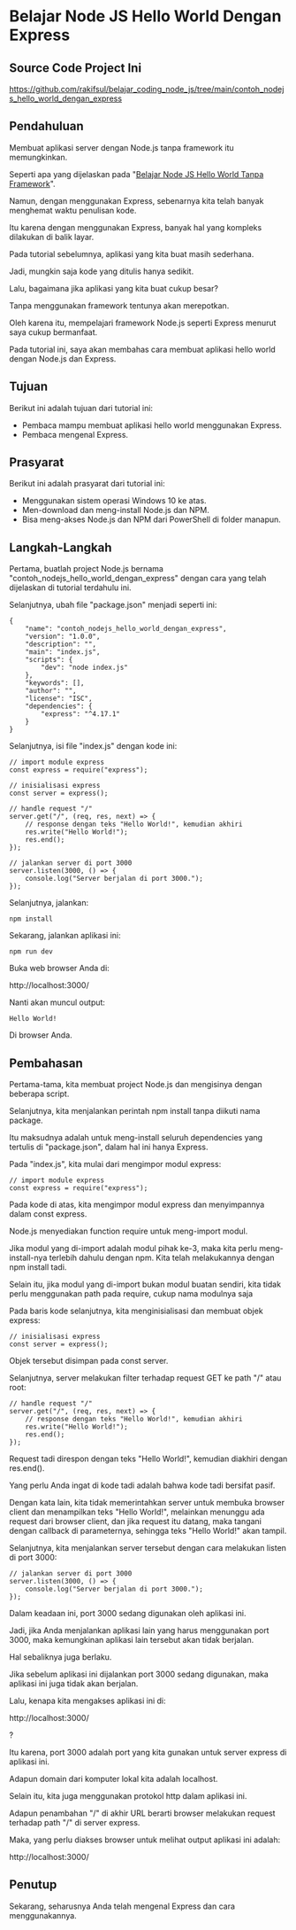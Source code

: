 # Belajar Node JS Hello World Dengan Express

## Source Code Project Ini

https://github.com/rakifsul/belajar_coding_node_js/tree/main/contoh_nodejs_hello_world_dengan_express

## Pendahuluan

Membuat aplikasi server dengan Node.js tanpa framework itu memungkinkan.

Seperti apa yang dijelaskan pada "[Belajar Node JS Hello World Tanpa Framework](https://github.com/rakifsul/belajar_coding_node_js/blob/main/Belajar-Node-JS-Hello-World-Tanpa-Framework.md)".

Namun, dengan menggunakan Express, sebenarnya kita telah banyak menghemat waktu penulisan kode.

Itu karena dengan menggunakan Express, banyak hal yang kompleks dilakukan di balik layar.

Pada tutorial sebelumnya, aplikasi yang kita buat masih sederhana.

Jadi, mungkin saja kode yang ditulis hanya sedikit.

Lalu, bagaimana jika aplikasi yang kita buat cukup besar?

Tanpa menggunakan framework tentunya akan merepotkan.

Oleh karena itu, mempelajari framework Node.js seperti Express menurut saya cukup bermanfaat.

Pada tutorial ini, saya akan membahas cara membuat aplikasi hello world dengan Node.js dan Express.

## Tujuan

Berikut ini adalah tujuan dari tutorial ini:

-   Pembaca mampu membuat aplikasi hello world menggunakan Express.
-   Pembaca mengenal Express.

## Prasyarat

Berikut ini adalah prasyarat dari tutorial ini:

-   Menggunakan sistem operasi Windows 10 ke atas.
-   Men-download dan meng-install Node.js dan NPM.
-   Bisa meng-akses Node.js dan NPM dari PowerShell di folder manapun.

## Langkah-Langkah

Pertama, buatlah project Node.js bernama "contoh_nodejs_hello_world_dengan_express" dengan cara yang telah dijelaskan di tutorial terdahulu ini.

Selanjutnya, ubah file "package.json" menjadi seperti ini:

```
{
    "name": "contoh_nodejs_hello_world_dengan_express",
    "version": "1.0.0",
    "description": "",
    "main": "index.js",
    "scripts": {
        "dev": "node index.js"
    },
    "keywords": [],
    "author": "",
    "license": "ISC",
    "dependencies": {
        "express": "^4.17.1"
    }
}
```

Selanjutnya, isi file "index.js" dengan kode ini:

```
// import module express
const express = require("express");

// inisialisasi express
const server = express();

// handle request "/"
server.get("/", (req, res, next) => {
    // response dengan teks "Hello World!", kemudian akhiri
    res.write("Hello World!");
    res.end();
});

// jalankan server di port 3000
server.listen(3000, () => {
    console.log("Server berjalan di port 3000.");
});
```

Selanjutnya, jalankan:

```
npm install
```

Sekarang, jalankan aplikasi ini:

```
npm run dev
```

Buka web browser Anda di:

http://localhost:3000/

Nanti akan muncul output:

```
Hello World!
```

Di browser Anda.

## Pembahasan

Pertama-tama, kita membuat project Node.js dan mengisinya dengan beberapa script.

Selanjutnya, kita menjalankan perintah npm install tanpa diikuti nama package.

Itu maksudnya adalah untuk meng-install seluruh dependencies yang tertulis di "package.json", dalam hal ini hanya Express.

Pada "index.js", kita mulai dari mengimpor modul express:

```
// import module express
const express = require("express");
```

Pada kode di atas, kita mengimpor modul express dan menyimpannya dalam const express.

Node.js menyediakan function require untuk meng-import modul.

Jika modul yang di-import adalah modul pihak ke-3, maka kita perlu meng-install-nya terlebih dahulu dengan npm. Kita telah melakukannya dengan npm install tadi.

Selain itu, jika modul yang di-import bukan modul buatan sendiri, kita tidak perlu menggunakan path pada require, cukup nama modulnya saja

Pada baris kode selanjutnya, kita menginisialisasi dan membuat objek express:

```
// inisialisasi express
const server = express();
```

Objek tersebut disimpan pada const server.

Selanjutnya, server melakukan filter terhadap request GET ke path "/" atau root:

```
// handle request "/"
server.get("/", (req, res, next) => {
    // response dengan teks "Hello World!", kemudian akhiri
    res.write("Hello World!");
    res.end();
});
```

Request tadi direspon dengan teks "Hello World!", kemudian diakhiri dengan res.end().

Yang perlu Anda ingat di kode tadi adalah bahwa kode tadi bersifat pasif.

Dengan kata lain, kita tidak memerintahkan server untuk membuka browser client dan menampilkan teks "Hello World!", melainkan menunggu ada request dari browser client, dan jika request itu datang, maka tangani dengan callback di parameternya, sehingga teks "Hello World!" akan tampil.

Selanjutnya, kita menjalankan server tersebut dengan cara melakukan listen di port 3000:

```
// jalankan server di port 3000
server.listen(3000, () => {
    console.log("Server berjalan di port 3000.");
});
```

Dalam keadaan ini, port 3000 sedang digunakan oleh aplikasi ini.

Jadi, jika Anda menjalankan aplikasi lain yang harus menggunakan port 3000, maka kemungkinan aplikasi lain tersebut akan tidak berjalan.

Hal sebaliknya juga berlaku.

Jika sebelum aplikasi ini dijalankan port 3000 sedang digunakan, maka aplikasi ini juga tidak akan berjalan.

Lalu, kenapa kita mengakses aplikasi ini di:

http://localhost:3000/

?

Itu karena, port 3000 adalah port yang kita gunakan untuk server express di aplikasi ini.

Adapun domain dari komputer lokal kita adalah localhost.

Selain itu, kita juga menggunakan protokol http dalam aplikasi ini.

Adapun penambahan "/" di akhir URL berarti browser melakukan request terhadap path "/" di server express.

Maka, yang perlu diakses browser untuk melihat output aplikasi ini adalah:

http://localhost:3000/

## Penutup

Sekarang, seharusnya Anda telah mengenal Express dan cara menggunakannya.
